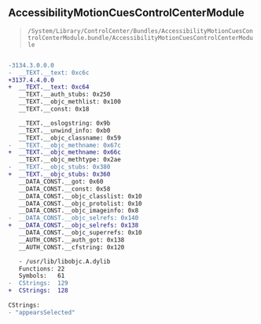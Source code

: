 ## AccessibilityMotionCuesControlCenterModule

> `/System/Library/ControlCenter/Bundles/AccessibilityMotionCuesControlCenterModule.bundle/AccessibilityMotionCuesControlCenterModule`

```diff

-3134.3.0.0.0
-  __TEXT.__text: 0xc6c
+3137.4.4.0.0
+  __TEXT.__text: 0xc64
   __TEXT.__auth_stubs: 0x250
   __TEXT.__objc_methlist: 0x100
   __TEXT.__const: 0x18

   __TEXT.__oslogstring: 0x9b
   __TEXT.__unwind_info: 0xb0
   __TEXT.__objc_classname: 0x59
-  __TEXT.__objc_methname: 0x67c
+  __TEXT.__objc_methname: 0x66c
   __TEXT.__objc_methtype: 0x2ae
-  __TEXT.__objc_stubs: 0x380
+  __TEXT.__objc_stubs: 0x360
   __DATA_CONST.__got: 0x60
   __DATA_CONST.__const: 0x58
   __DATA_CONST.__objc_classlist: 0x10
   __DATA_CONST.__objc_protolist: 0x10
   __DATA_CONST.__objc_imageinfo: 0x8
-  __DATA_CONST.__objc_selrefs: 0x140
+  __DATA_CONST.__objc_selrefs: 0x138
   __DATA_CONST.__objc_superrefs: 0x10
   __AUTH_CONST.__auth_got: 0x138
   __AUTH_CONST.__cfstring: 0x120

   - /usr/lib/libobjc.A.dylib
   Functions: 22
   Symbols:   61
-  CStrings:  129
+  CStrings:  128
 
CStrings:
- "appearsSelected"

```

